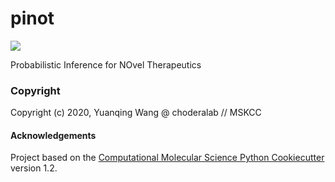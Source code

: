 pinot
==============================
[//]: # (Badges)

![](https://github.com/choderalab/pinot/workflows/CI/badge.svg)

Probabilistic Inference for NOvel Therapeutics

### Copyright

Copyright (c) 2020, Yuanqing Wang @ choderalab // MSKCC


#### Acknowledgements
 
Project based on the 
[Computational Molecular Science Python Cookiecutter](https://github.com/molssi/cookiecutter-cms) version 1.2.
